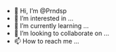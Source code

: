 - 👋 Hi, I’m @Prndsp
- 👀 I’m interested in ...
- 🌱 I’m currently learning ...
- 💞️ I’m looking to collaborate on ...
- 📫 How to reach me ...

<!---
Prndsp/Prndsp is a ✨ special ✨ repository because its `README.md` (this file) appears on your GitHub profile.
You can click the Preview link to take a look at your changes.
--->
